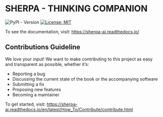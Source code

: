 # SHERPA - THINKING COMPANION

![PyPI - Version](https://img.shields.io/pypi/v/sherpa-ai)
[![License: MIT](https://img.shields.io/badge/License-MIT-yellow.svg)](https://opensource.org/licenses/MIT)

To see the documentation, visit: https://sherpa-ai.readthedocs.io/

## Contributions Guideline

We love your input! We want to make contributing to this project as easy and transparent as possible, whether it’s:

- Reporting a bug
- Discussing the current state of the book or the accompanying software
- Submitting a fix
- Proposing new features
- Becoming a maintainer

To get started, visit: https://sherpa-ai.readthedocs.io/en/latest/How_To/Contribute/contribute.html